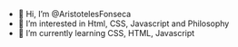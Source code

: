- 👋 Hi, I’m @AristotelesFonseca
- 👀 I’m interested in Html, CSS, Javascript and Philosophy
- 🌱 I’m currently learning CSS, HTML, Javascript

<!---
AristotelesFonseca/AristotelesFonseca is a ✨ special ✨ repository because its `README.md` (this file) appears on your GitHub profile.
You can click the Preview link to take a look at your changes.
--->
